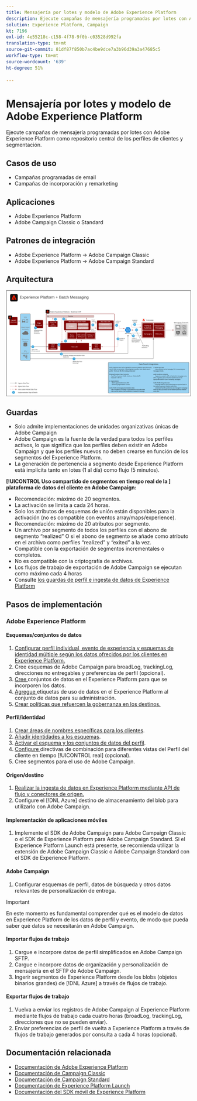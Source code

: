 ```yaml
---
title: Mensajería por lotes y modelo de Adobe Experience Platform
description: Ejecute campañas de mensajería programadas por lotes con Adobe Experience Platform como repositorio central de los perfiles de clientes y segmentación.
solution: Experience Platform, Campaign
kt: 7196
exl-id: 4e55218c-c158-4f78-9f0b-c03528d992fa
translation-type: tm+mt
source-git-commit: 81df87f850b7ac4be9dce7a3b96d39a3a47685c5
workflow-type: tm+mt
source-wordcount: '639'
ht-degree: 51%

---
```


# Mensajería por lotes y modelo de Adobe Experience Platform

Ejecute campañas de mensajería programadas por lotes con Adobe Experience Platform como repositorio central de los perfiles de clientes y segmentación.

## Casos de uso

* Campañas programadas de email
* Campañas de incorporación y remarketing

## Aplicaciones

* Adobe Experience Platform
* Adobe Campaign Classic o Standard

## Patrones de integración

* Adobe Experience Platform → Adobe Campaign Classic
* Adobe Experience Platform → Adobe Campaign Standard

## Arquitectura

<img src="assets/aepbatch.svg" alt="Arquitectura de referencia para la mensajería por lotes y el modelo de Adobe Experience Platform" style="border:1px solid #4a4a4a" />

## Guardas

* Solo admite implementaciones de unidades organizativas únicas de Adobe Campaign
* Adobe Campaign es la fuente de la verdad para todos los perfiles activos, lo que significa que los perfiles deben existir en Adobe Campaign y que los perfiles nuevos no deben crearse en función de los segmentos del Experience Platform.
* La generación de pertenencia a segmento desde Experience Platform está implícita tanto en lotes (1 al día) como flujo (5 minutos).

**[!UICONTROL Uso compartido de segmentos en tiempo real de la ] plataforma de datos del cliente en Adobe Campaign:**

* Recomendación: máximo de 20 segmentos.
* La activación se limita a cada 24 horas.
* Solo los atributos de esquemas de unión están disponibles para la activación (no es compatible con eventos array/maps/experience).
* Recomendación: máximo de 20 atributos por segmento.
* Un archivo por segmento de todos los perfiles con el abono de segmento “realized” O si el abono de segmento se añade como atributo en el archivo como perfiles “realized” y “exited” a la vez.
* Compatible con la exportación de segmentos incrementales o completos.
* No es compatible con la criptografía de archivos.
* Los flujos de trabajo de exportación de Adobe Campaign se ejecutan como máximo cada 4 horas
* Consulte [los guardas de perfil e ingesta de datos de Experience Platform](https://experienceleague.adobe.com/docs/experience-platform/profile/guardrails.html?lang=es)

## Pasos de implementación

### Adobe Experience Platform

#### Esquemas/conjuntos de datos

1. [Configurar perfil individual, evento de experiencia y esquemas de identidad múltiple según los datos ofrecidos por los clientes en Experience Platform.](https://experienceleague.adobe.com/docs/platform-learn/tutorials/schemas/create-a-schema.html)
1. Cree esquemas de Adobe Campaign para broadLog, trackingLog, direcciones no entregables y preferencias de perfil (opcional).
1. [Cree ](https://experienceleague.adobe.com/docs/platform-learn/tutorials/data-ingestion/create-datasets-and-ingest-data.html) conjuntos de datos en el Experience Platform para que se incorporen los datos.
1. [Agregue ](https://experienceleague.adobe.com/docs/platform-learn/tutorials/data-governance/classify-data-using-governance-labels.html) etiquetas de uso de datos en el Experience Platform al conjunto de datos para su administración.
1. [Crear políticas que refuercen la gobernanza en los destinos.](https://experienceleague.adobe.com/docs/platform-learn/tutorials/data-governance/create-data-usage-policies.html)

#### Perfil/identidad

1. [Crear áreas de nombres específicas para los clientes](https://experienceleague.adobe.com/docs/platform-learn/tutorials/identities/label-ingest-and-verify-identity-data.html).
1. [Añadir identidades a los esquemas](https://experienceleague.adobe.com/docs/platform-learn/tutorials/identities/label-ingest-and-verify-identity-data.html).
1. [Activar el esquema y los conjuntos de datos del perfil](https://experienceleague.adobe.com/docs/platform-learn/tutorials/profiles/bring-data-into-the-real-time-customer-profile.html).
1. [Configure ](https://experienceleague.adobe.com/docs/platform-learn/tutorials/profiles/create-merge-policies.html) directivas de combinación para diferentes vistas del Perfil del cliente en tiempo  [!UICONTROL real]  (opcional).
1. Cree segmentos para el uso de Adobe Campaign.

#### Origen/destino

1. [Realizar la ingesta de datos en Experience Platform mediante API de flujo y conectores de origen.](https://experienceleague.adobe.com/?recommended=ExperiencePlatform-D-1-2020.1.dataingestion)
1. Configure el [!DNL Azure] destino de almacenamiento del blob para utilizarlo con Adobe Campaign.

#### Implementación de aplicaciones móviles

1. Implemente el SDK de Adobe Campaign para Adobe Campaign Classic o el SDK de Experience Platform para Adobe Campaign Standard. Si el Experience Platform Launch está presente, se recomienda utilizar la extensión de Adobe Campaign Classic o Adobe Campaign Standard con el SDK de Experience Platform.

#### Adobe Campaign

1. Configurar esquemas de perfil, datos de búsqueda y otros datos relevantes de personalización de entrega.

>[!IMPORTANT]
>
>En este momento es fundamental comprender qué es el modelo de datos en Experience Platform de los datos de perfil y evento, de modo que pueda saber qué datos se necesitarán en Adobe Campaign.

#### Importar flujos de trabajo

1. Cargue e incorpore datos de perfil simplificados en Adobe Campaign SFTP.
1. Cargue e incorpore datos de organización y personalización de mensajería en el SFTP de Adobe Campaign.
1. Ingerir segmentos de Experience Platform desde los blobs (objetos binarios grandes) de [!DNL Azure] a través de flujos de trabajo.

#### Exportar flujos de trabajo

1. Vuelva a enviar los registros de Adobe Campaign al Experience Platform mediante flujos de trabajo cada cuatro horas (broadLog, trackingLog, direcciones que no se pueden enviar).
1. Enviar preferencias de perfil de vuelta a Experience Platform a través de flujos de trabajo generados por consulta a cada 4 horas (opcional).


## Documentación relacionada

* [Documentación de Adobe Experience Platform](https://experienceleague.adobe.com/docs/experience-platform.html?lang=es)
* [Documentación de Campaign Classic](https://experienceleague.adobe.com/docs/campaign-classic.html?lang=es)
* [Documentación de Campaign Standard](https://experienceleague.adobe.com/docs/campaign-standard.html?lang=es)
* [Documentación de Experience Platform Launch](https://experienceleague.adobe.com/docs/launch.html?lang=es)
* [Documentación del SDK móvil de Experience Platform](https://experienceleague.adobe.com/docs/mobile.html?lang=es)
